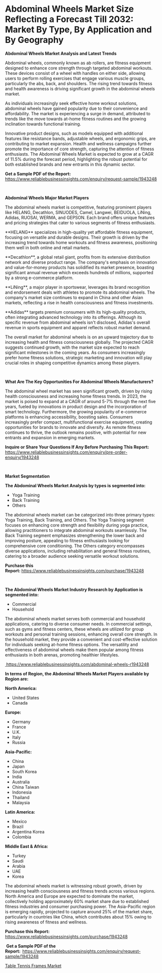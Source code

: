 <p><h1>Abdominal Wheels Market Size Reflecting a Forecast Till 2032: Market By Type, By Application and By Geography</h1></p><p><strong>Abdominal Wheels Market Analysis and Latest Trends</strong></p>
<p><p>Abdominal wheels, commonly known as ab rollers, are fitness equipment designed to enhance core strength through targeted abdominal workouts. These devices consist of a wheel with handles on either side, allowing users to perform rolling exercises that engage various muscle groups, particularly the abs, back, and shoulders. The rising trend towards fitness and health awareness is driving significant growth in the abdominal wheels market. </p><p>As individuals increasingly seek effective home workout solutions, abdominal wheels have gained popularity due to their convenience and affordability. The market is experiencing a surge in demand, attributed to trends like the move towards at-home fitness routines and the growing inclination towards functional training. </p><p>Innovative product designs, such as models equipped with additional features like resistance bands, adjustable wheels, and ergonomic grips, are contributing to market expansion. Health and wellness campaigns further promote the importance of core strength, capturing the attention of fitness enthusiasts. The Abdominal Wheels Market is expected to grow at a CAGR of 11.5% during the forecast period, highlighting the robust potential for both established brands and new entrants in this dynamic sector.</p></p>
<p><strong>Get a Sample PDF of the Report:&nbsp;</strong> <a href="https://www.reliablebusinessinsights.com/enquiry/request-sample/1943248?utm_campaign=2190&utm_medium=2&utm_source=Github&utm_content=ia&utm_term=05042025&utm_id=abdominal-wheels">https://www.reliablebusinessinsights.com/enquiry/request-sample/1943248</a></p>
<p>&nbsp;</p>
<p><strong>Abdominal Wheels Major Market Players</strong></p>
<p><p>The abdominal wheels market is competitive, featuring prominent players like HELANG, Decathlon, SINUODES, Camel, Langwei, BEIDUOLA, LiNing, Adidas, RUOSAI, WERMA, and GEPSON. Each brand offers unique features and pricing strategies that cater to various segments of fitness enthusiasts.</p><p>**HELANG** specializes in high-quality yet affordable fitness equipment, focusing on versatile and durable designs. Their growth is driven by the increasing trend towards home workouts and fitness awareness, positioning them well in both online and retail markets.</p><p>**Decathlon**, a global retail giant, profits from its extensive distribution network and diverse product range. The company's emphasis on innovation and value-for-money products has solidified its market presence, boasting significant annual revenue which exceeds hundreds of millions, supported by a strong e-commerce platform.</p><p>**LiNing**, a major player in sportswear, leverages its brand recognition and endorsement deals with athletes to promote its abdominal wheels. The company's market size continues to expand in China and other Asian markets, reflecting a rise in health consciousness and fitness investments.</p><p>**Adidas** targets premium consumers with its high-quality products, often integrating advanced technology into its offerings. Although its specific revenue from abdominal wheels isn't disclosed, Adidas's overall revenue in sports equipment and apparel reflects robust market demand.</p><p>The overall market for abdominal wheels is on an upward trajectory due to increasing health and fitness consciousness globally. The projected CAGR suggests continued growth, with the market size expected to reach significant milestones in the coming years. As consumers increasingly prefer home fitness solutions, strategic marketing and innovation will play crucial roles in shaping competitive dynamics among these players.</p></p>
<p>&nbsp;</p>
<p><strong>What Are The Key Opportunities For Abdominal Wheels Manufacturers?</strong></p>
<p><p>The abdominal wheel market has seen significant growth, driven by rising health consciousness and increasing home fitness trends. In 2023, the market is poised to expand at a CAGR of around 5-7% through the next five years, fueled by innovations in product design and the incorporation of smart technology. Furthermore, the growing popularity of e-commerce platforms is enhancing accessibility, boosting sales. Consumers increasingly prefer compact, multifunctional exercise equipment, creating opportunities for brands to innovate and diversify. As remote fitness continues to thrive, the outlook remains positive, with potential for new entrants and expansion in emerging markets.</p></p>
<p><strong>Inquire or Share Your Questions If Any Before Purchasing This Report:</strong> <a href="https://www.reliablebusinessinsights.com/enquiry/pre-order-enquiry/1943248?utm_campaign=2190&utm_medium=2&utm_source=Github&utm_content=ia&utm_term=05042025&utm_id=abdominal-wheels">https://www.reliablebusinessinsights.com/enquiry/pre-order-enquiry/1943248</a></p>
<p>&nbsp;</p>
<p><strong>Market Segmentation</strong></p>
<p><strong>The Abdominal Wheels Market Analysis by types is segmented into:</strong></p>
<p><ul><li>Yoga Training</li><li>Back Training</li><li>Others</li></ul></p>
<p><p>The abdominal wheels market can be categorized into three primary types: Yoga Training, Back Training, and Others. The Yoga Training segment focuses on enhancing core strength and flexibility during yoga practice, allowing practitioners to integrate abdominal workouts seamlessly. The Back Training segment emphasizes strengthening the lower back and improving posture, appealing to fitness enthusiasts looking for comprehensive core conditioning. The Others category encompasses diverse applications, including rehabilitation and general fitness routines, catering to a broader audience seeking versatile workout solutions.</p></p>
<p><strong>Purchase this Report:&nbsp;</strong><a href="https://www.reliablebusinessinsights.com/purchase/1943248?utm_campaign=2190&utm_medium=2&utm_source=Github&utm_content=ia&utm_term=05042025&utm_id=abdominal-wheels">https://www.reliablebusinessinsights.com/purchase/1943248</a></p>
<p>&nbsp;</p>
<p><strong>The Abdominal Wheels Market Industry Research by Application is segmented into:</strong></p>
<p><ul><li>Commercial</li><li>Household</li></ul></p>
<p><p>The abdominal wheels market serves both commercial and household applications, catering to diverse consumer needs. In commercial settings, such as gyms and fitness centers, these wheels are utilized for group workouts and personal training sessions, enhancing overall core strength. In the household market, they provide a convenient and cost-effective solution for individuals seeking at-home fitness options. The versatility and effectiveness of abdominal wheels make them popular among fitness enthusiasts in both arenas, promoting healthier lifestyles.</p></p>
<p><a href="https://www.reliablebusinessinsights.com/abdominal-wheels-r1943248?utm_campaign=2190&utm_medium=2&utm_source=Github&utm_content=ia&utm_term=05042025&utm_id=abdominal-wheels">&nbsp;https://www.reliablebusinessinsights.com/abdominal-wheels-r1943248</a></p>
<p><strong>In terms of Region, the Abdominal Wheels Market Players available by Region are:</strong></p>
<p>
    <p> <strong> North America: </strong>
        <ul>
            <li>United States</li>
            <li>Canada</li>
        </ul>
        </p> 
    <p> <strong> Europe: </strong>
        <ul>
            <li>Germany</li>
            <li>France</li>
            <li>U.K.</li>
            <li>Italy</li>
            <li>Russia</li>
        </ul>
        </p> 
    <p> <strong> Asia-Pacific: </strong>
        <ul>
            <li>China</li>
            <li>Japan</li>
            <li>South Korea</li>
            <li>India</li>
            <li>Australia</li>
            <li>China Taiwan</li>
            <li>Indonesia</li>
            <li>Thailand</li>
            <li>Malaysia</li>
        </ul>
        </p> 
    <p> <strong> Latin America: </strong>
        <ul>
            <li>Mexico</li>
            <li>Brazil</li>
            <li>Argentina Korea</li>
            <li>Colombia</li>
        </ul>
        </p> 
    <p> <strong> Middle East & Africa: </strong>
        <ul>
            <li>Turkey</li>
            <li>Saudi</li>
            <li>Arabia</li>
            <li>UAE</li>
            <li>Korea</li>
        </ul>
    </p>
    </p>
<p><p>The abdominal wheels market is witnessing robust growth, driven by increasing health consciousness and fitness trends across various regions. North America and Europe are expected to dominate the market, collectively holding approximately 60% market share due to established fitness industries and consumer purchasing power. The Asia-Pacific region is emerging rapidly, projected to capture around 25% of the market share, particularly in countries like China, which contributes about 15% owing to rising awareness of fitness and wellness.</p></p>
<p><strong>Purchase this Report: </strong><a href="https://www.reliablebusinessinsights.com/purchase/1943248?utm_campaign=2190&utm_medium=2&utm_source=Github&utm_content=ia&utm_term=05042025&utm_id=abdominal-wheels">https://www.reliablebusinessinsights.com/purchase/1943248</a></p>
<p>&nbsp;<strong>Get a Sample PDF of the Report:&nbsp;&nbsp;</strong><a href="https://www.reliablebusinessinsights.com/enquiry/request-sample/1943248?utm_campaign=2190&utm_medium=2&utm_source=Github&utm_content=ia&utm_term=05042025&utm_id=abdominal-wheels">https://www.reliablebusinessinsights.com/enquiry/request-sample/1943248</a></p>
<p><strong></strong></p>
<p><p><a href="https://github.com/AshrafKhan865/Market-Research-Report-List-2/blob/main/table-tennis-frames-market.md?utm_campaign=2190&utm_medium=2&utm_source=Github&utm_content=ia&utm_term=05042025&utm_id=abdominal-wheels">Table Tennis Frames Market</a></p></p>